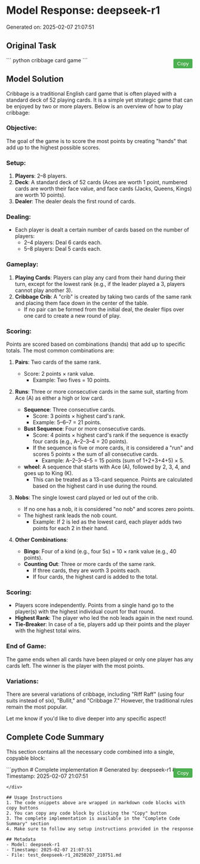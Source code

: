 # Model Response: deepseek-r1
Generated on: 2025-02-07 21:07:51


<style>
.copy-button {
    position: absolute;
    top: 5px;
    right: 5px;
    padding: 5px 10px;
    background-color: #4CAF50;
    color: white;
    border: none;
    border-radius: 3px;
    cursor: pointer;
    z-index: 1;
}
.code-container {
    position: relative;
    margin: 10px 0;
}
.copy-button:hover {
    background-color: #45a049;
}
.copy-button:active {
    background-color: #3d8b40;
}
</style>

<script>
function copyCode(buttonElement) {
    const codeBlock = buttonElement.parentElement.querySelector('code');
    const range = document.createRange();
    range.selectNode(codeBlock);
    window.getSelection().removeAllRanges();
    window.getSelection().addRange(range);
    try {
        document.execCommand('copy');
        buttonElement.textContent = 'Copied!';
        setTimeout(() => {
            buttonElement.textContent = 'Copy';
        }, 2000);
    } catch(e) {
        console.error('Failed to copy text:', e);
        buttonElement.textContent = 'Failed to copy';
    }
    window.getSelection().removeAllRanges();
}
</script>


## Original Task
<div class="code-container">
<button class="copy-button" onclick="copyCode(this)">Copy</button>
```
python cribbage card game
```
</div>

## Model Solution
<think>

</think>

Cribbage is a traditional English card game that is often played with a standard deck of 52 playing cards. It is a simple yet strategic game that can be enjoyed by two or more players. Below is an overview of how to play cribbage:

### Objective:
The goal of the game is to score the most points by creating "hands" that add up to the highest possible scores.

### Setup:
1. **Players**: 2–8 players.
2. **Deck**: A standard deck of 52 cards (Aces are worth 1 point, numbered cards are worth their face value, and face cards (Jacks, Queens, Kings) are worth 10 points).
3. **Dealer**: The dealer deals the first round of cards.

### Dealing:
- Each player is dealt a certain number of cards based on the number of players:
  - 2–4 players: Deal 6 cards each.
  - 5–8 players: Deal 5 cards each.

### Gameplay:
1. **Playing Cards**: Players can play any card from their hand during their turn, except for the lowest rank (e.g., if the leader played a 3, players cannot play another 3).
2. **Cribbage Crib**: A "crib" is created by taking two cards of the same rank and placing them face down in the center of the table.
   - If no pair can be formed from the initial deal, the dealer flips over one card to create a new round of play.

### Scoring:
Points are scored based on combinations (hands) that add up to specific totals. The most common combinations are:
1. **Pairs**: Two cards of the same rank.
   - Score: 2 points × rank value.
     - Example: Two fives = 10 points.
2. **Runs**: Three or more consecutive cards in the same suit, starting from Ace (A) as either a high or low card.
   - **Sequence**: Three consecutive cards.
     - Score: 3 points × highest card's rank.
     - Example: 5–6–7 = 21 points.
   - **Bust Sequence**: Four or more consecutive cards.
     - Score: 4 points × highest card's rank if the sequence is exactly four cards (e.g., A–2–3–4 = 20 points).
     - If the sequence is five or more cards, it is considered a "run" and scores 5 points × the sum of all consecutive cards.
       - Example: A–2–3–4–5 = 15 points (sum of 1+2+3+4+5) × 5.
   - **wheel**: A sequence that starts with Ace (A), followed by 2, 3, 4, and goes up to King (K).
     - This can be treated as a 13-card sequence. Points are calculated based on the highest card in use during the round.

3. **Nobs**: The single lowest card played or led out of the crib.
   - If no one has a nob, it is considered "no nob" and scores zero points.
   - The highest rank leads the nob count.
     - Example: If 2 is led as the lowest card, each player adds two points for each 2 in their hand.

4. **Other Combinations**:
   - **Bingo**: Four of a kind (e.g., four 5s) = 10 × rank value (e.g., 40 points).
   - **Counting Out**: Three or more cards of the same rank.
     - If three cards, they are worth 3 points each.
     - If four cards, the highest card is added to the total.

### Scoring:
- Players score independently. Points from a single hand go to the player(s) with the highest individual count for that round.
- **Highest Rank**: The player who led the nob leads again in the next round.
- **Tie-Breaker**: In case of a tie, players add up their points and the player with the highest total wins.

### End of Game:
The game ends when all cards have been played or only one player has any cards left. The winner is the player with the most points.

### Variations:
There are several variations of cribbage, including "Riff Raff" (using four suits instead of six), "Bullit," and "Cribbage 7." However, the traditional rules remain the most popular.

Let me know if you'd like to dive deeper into any specific aspect!

## Complete Code Summary
This section contains all the necessary code combined into a single, copyable block:

<div class="code-container">
<button class="copy-button" onclick="copyCode(this)">Copy</button>
```python
# Complete implementation
# Generated by: deepseek-r1
# Timestamp: 2025-02-07 21:07:51


```
</div>

## Usage Instructions
1. The code snippets above are wrapped in markdown code blocks with copy buttons
2. You can copy any code block by clicking the "Copy" button
3. The complete implementation is available in the "Complete Code Summary" section
4. Make sure to follow any setup instructions provided in the response

## Metadata
- Model: deepseek-r1
- Timestamp: 2025-02-07 21:07:51
- File: test_deepseek-r1_20250207_210751.md
